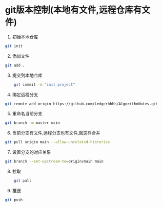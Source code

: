 # git版本控制(本地有文件,远程仓库有文件)
1. 初始本地仓库
```sh
git init
```
2. 添加文件
```sh
git add .
```
3. 提交到本地仓库
```sh
    git commit -m "init project"
```
4. 绑定远程分支
```sh
git remote add origin https://github.com/Ledgerhhhh/AlgorithmNotes.git
```
5. 重命名当前分支
```sh
git branch -m master main
```
6. 当前分支有文件,远程分支也有文件,就这样合并
```sh
git pull origin main --allow-unrelated-histories
```
7. 设置分支的对应关系
```sh
git branch --set-upstream-to=origin/main main
```
8. 拉取
```sh
    git pull
```
9. 推送
```sh
git push
```










